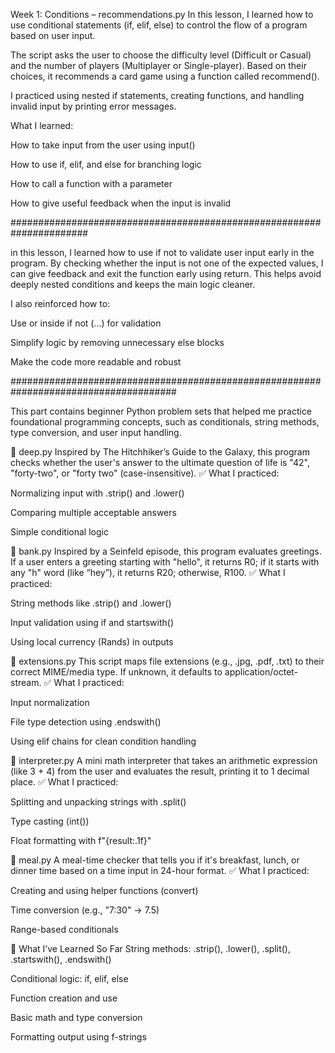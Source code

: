 Week 1: Conditions – recommendations.py
In this lesson, I learned how to use conditional statements (if, elif, else) to control the flow of a program based on user input.

The script asks the user to choose the difficulty level (Difficult or Casual) and the number of players (Multiplayer or Single-player). Based on their choices, it recommends a card game using a function called recommend().

I practiced using nested if statements, creating functions, and handling invalid input by printing error messages.

What I learned:

How to take input from the user using input()

How to use if, elif, and else for branching logic

How to call a function with a parameter

How to give useful feedback when the input is invalid

######################################################################

in this lesson, I learned how to use if not to validate user input early in the program. By checking whether the input is not one of the expected values, I can give feedback and exit the function early using return. This helps avoid deeply nested conditions and keeps the main logic cleaner.

I also reinforced how to:

Use or inside if not (...) for validation

Simplify logic by removing unnecessary else blocks

Make the code more readable and robust

######################################################################################

This part contains beginner Python problem sets that helped me practice foundational programming concepts, such as conditionals, string methods, type conversion, and user input handling.

📁 deep.py
Inspired by The Hitchhiker’s Guide to the Galaxy, this program checks whether the user's answer to the ultimate question of life is "42", "forty-two", or "forty two" (case-insensitive).
✅ What I practiced:

Normalizing input with .strip() and .lower()

Comparing multiple acceptable answers

Simple conditional logic

📁 bank.py
Inspired by a Seinfeld episode, this program evaluates greetings. If a user enters a greeting starting with "hello", it returns R0; if it starts with any "h" word (like “hey”), it returns R20; otherwise, R100.
✅ What I practiced:

String methods like .strip() and .lower()

Input validation using if and startswith()

Using local currency (Rands) in outputs

📁 extensions.py
This script maps file extensions (e.g., .jpg, .pdf, .txt) to their correct MIME/media type. If unknown, it defaults to application/octet-stream.
✅ What I practiced:

Input normalization

File type detection using .endswith()

Using elif chains for clean condition handling

📁 interpreter.py
A mini math interpreter that takes an arithmetic expression (like 3 + 4) from the user and evaluates the result, printing it to 1 decimal place.
✅ What I practiced:

Splitting and unpacking strings with .split()

Type casting (int())

Float formatting with f"{result:.1f}"

📁 meal.py
A meal-time checker that tells you if it's breakfast, lunch, or dinner time based on a time input in 24-hour format.
✅ What I practiced:

Creating and using helper functions (convert)

Time conversion (e.g., "7:30" → 7.5)

Range-based conditionals

🚀 What I’ve Learned So Far
String methods: .strip(), .lower(), .split(), .startswith(), .endswith()

Conditional logic: if, elif, else

Function creation and use

Basic math and type conversion

Formatting output using f-strings

